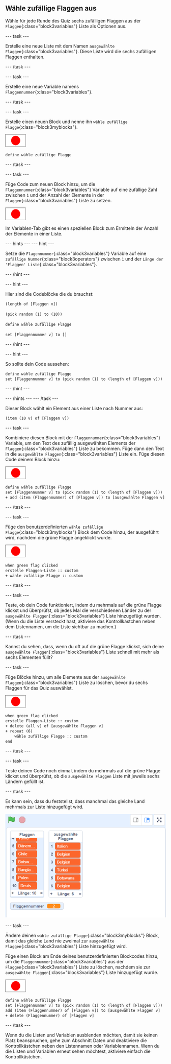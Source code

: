 ## Wähle zufällige Flaggen aus

Wähle für jede Runde des Quiz sechs zufälligen Flaggen aus der `Flaggen`{:class="block3variables"} Liste als Optionen aus.

--- task ---

Erstelle eine neue Liste mit dem Namen `ausgewählte Flaggen`{:class="block3variables"}. Diese Liste wird die sechs zufälligen Flaggen enthalten.

--- /task ---

--- task ---

Erstelle eine neue Variable namens `Flaggennummer`{:class="block3variables"}.

--- /task ---

--- task ---

Erstelle einen neuen Block und nenne ihn `wähle zufällige Flagge`{:class="block3myblocks"}.

![Flaggenfigur](images/flag-sprite.png)

```blocks3
define wähle zufällige Flagge
```

--- /task ---

--- task ---

Füge Code zum neuen Block hinzu, um die `Flaggennummer`{:class="block3variables"} Variable auf eine zufällige Zahl zwischen `1` und der Anzahl der Elemente in der `Flaggen`{:class="block3variables"} Liste zu setzen.

![Flaggenfigur](images/flag-sprite.png)

Im Variablen-Tab gibt es einen speziellen Block zum Ermitteln der Anzahl der Elemente in einer Liste.

--- hints ---
 --- hint ---

Setze die `Flagennummer`{:class="block3variables"} Variable auf eine `zufällige Nummer`{:class="block3operators"} zwischen `1` und der `Länge der 'Flaggen' Liste`{:class="block3variables"}.

--- /hint ---

--- hint ---

Hier sind die Codeblöcke die du brauchst:

```blocks3
(length of [Flaggen v])

(pick random (1) to (10))

define wähle zufällige Flagge

set [Flaggennummer v] to []
```

--- /hint ---

--- hint ---

So sollte dein Code aussehen:

```blocks3
define wähle zufällige Flagge
set [Flaggennummer v] to (pick random (1) to (length of [Flaggen v]))
```

--- /hint ---

--- /hints --- --- /task ---

Dieser Block wählt ein Element aus einer Liste nach Nummer aus:

```blocks3
(item (10 v) of [Flaggen v])
```

--- task ---

Kombiniere diesen Block mit der `Flaggennummer`{:class="block3variables"} Variable, um den Text des zufällig ausgewählten Elements der `Flaggen`{:class="block3variables"} Liste zu bekommen. Füge dann den Text in die `ausgewählte Flaggen`{:class="block3variables"} Liste ein. Füge diesen Code deinem Block hinzu:

![Flaggenfigur](images/flag-sprite.png)

```blocks3
define wähle zufällige Flagge
set [Flaggennummer v] to (pick random (1) to (length of [Flaggen v]))
+ add (item (Flaggennummer) of [Flaggen v]) to [ausgewählte Flaggen v]
```

--- /task ---

--- task ---

Füge den benutzerdefinierten `wähle zufällige Flagge`{:class="block3myblocks"} Block dem Code hinzu, der ausgeführt wird, nachdem die grüne Flagge angeklickt wurde.

![Flaggenfigur](images/flag-sprite.png)

```blocks3
when green flag clicked
erstelle Flaggen-Liste :: custom
+ wähle zufällige Flagge :: custom
```

--- /task ---

--- task ---

Teste, ob dein Code funktioniert, indem du mehrmals auf die grüne Flagge klickst und überprüfst, ob jedes Mal die verschiedenen Länder zu der `ausgewählte Flaggen`{:class="block3variables"} Liste hinzugefügt wurden. (Wenn du die Liste versteckt hast, aktiviere das Kontrollkästchen neben dem Listennamen, um die Liste sichtbar zu machen.)

--- /task ---

Kannst du sehen, dass, wenn du oft auf die grüne Flagge klickst, sich deine `ausgewählte Flaggen`{:class="block3variables"} Liste schnell mit mehr als sechs Elementen füllt?

--- task ---

Füge Blöcke hinzu, um alle Elemente aus der `ausgewählte Flaggen`{:class="block3variables"} Liste zu löschen, bevor du sechs Flaggen für das Quiz auswählst.

![Flaggenfigur](images/flag-sprite.png)

```blocks3
when green flag clicked
erstelle Flaggen-Liste :: custom
+ delete (all v) of [ausgewählte Flaggen v]
+ repeat (6)
    wähle zufällige Flagge :: custom
end
```

--- /task ---

--- task ---

Teste deinen Code noch einmal, indem du mehrmals auf die grüne Flagge klickst und überprüfst, ob die `ausgewählte Flaggen` Liste mit jeweils sechs Ländern gefüllt ist.

--- /task ---

Es kann sein, dass du feststellst, dass manchmal das gleiche Land mehrmals zur Liste hinzugefügt wird.

![Doppelte Länder](images/duplicate-countries.png)

--- task ---

Ändere deinen `wähle zufällige Flagge`{:class="block3myblocks"} Block, damit das gleiche Land nie zweimal zur `ausgewählte Flaggen`{:class="block3variables"} Liste hinzugefügt wird.

Füge einen Block am Ende deines benutzerdefinierten Blockcodes hinzu, um die `Flaggennummer`{:class="block3variables"} aus der `Flaggen`{:class="block3variables"} Liste zu löschen, nachdem sie zur `ausgewählte Flaggen`{:class="block3variables"} Liste hinzugefügt wurde.

![Flaggenfigur](images/flag-sprite.png)

```blocks3
define wähle zufällige Flagge
set [Flaggennummer v] to (pick random (1) to (length of [Flaggen v]))
add (item (Flaggennummer) of [Flaggen v]) to [ausgewählte Flaggen v]
+ delete (Flaggennummer) of [Flaggen v]
```

--- /task ---

Wenn du die Listen und Variablen ausblenden möchten, damit sie keinen Platz beanspruchen, gehe zum Abschnitt Daten und deaktiviere die Kontrollkästchen neben den Listennamen oder Variablennamen. Wenn du die Listen und Variablen erneut sehen möchtest, aktiviere einfach die Kontrollkästchen.